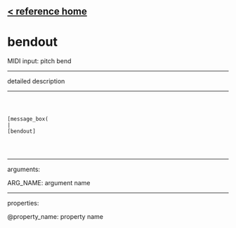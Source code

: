 [< reference home](ceammc_lib.html)
---

# bendout


MIDI input: pitch bend

---

detailed description
<br>


---


```



[message_box(                                 
|
[bendout]


            
```

---
arguments:

ARG_NAME: argument name<br>

---
properties:

@property_name: property name<br>

